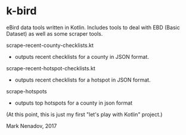 k-bird
======

eBird data tools written in Kotlin. Includes tools to deal with EBD (Basic Dataset) as well as some scraper tools. 

scrape-recent-county-checklists.kt
* outputs recent checklists for a county in JSON format.

scrape-recent-hotspot-checklists.kt
* outputs recent checklists for a hotspot in JSON format.

scrape-hotspots
* outputs top hotspots for a county in json format

(At this point, this is just my first "let's play with Kotlin" project.)

Mark Nenadov, 2017
